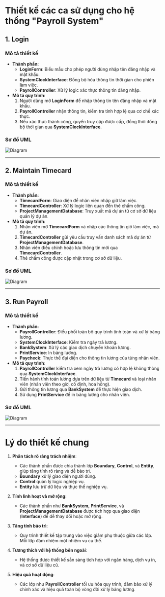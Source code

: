 # Thiết kế các ca sử dụng cho hệ thống "Payroll System"

## **1. Login**
### **Mô tả thiết kế**
- **Thành phần:**
  - **LoginForm**: Biểu mẫu cho phép người dùng nhập tên đăng nhập và mật khẩu.
  - **SystemClockInterface**: Đồng bộ hóa thông tin thời gian cho phiên làm việc.
  - **PayrollController**: Xử lý logic xác thực thông tin đăng nhập.
- **Mô tả quy trình:**
  1. Người dùng mở **LoginForm** để nhập thông tin tên đăng nhập và mật khẩu.
  2. **PayrollController** nhận thông tin, kiểm tra tính hợp lệ qua cơ chế xác thực.
  3. Nếu xác thực thành công, quyền truy cập được cấp, đồng thời đồng bộ thời gian qua **SystemClockInterface**.

### **Sơ đồ UML**
![Diagram](https://www.planttext.com/api/plantuml/png/R50x2W913Etd5C7U2rY8i2W85iAYVNOswk1C0fbiiLxDmYDv1NSGVxXLFk-JH-xNso8RgdKfElGc2fDT9fq0PYYDQwJZ5hM7ZHm3hqIJyyAc4c6B_L1YzHpZG0vif0Vq17MVZL8LnP_NhwLpnH6cyu_N39O51Q_K4bl0cDqRBCo_6pEekoO5-v7yiOfqBCAWxjcVL3XS22ma6jT-1TnZ32rQ40Qbt4Lp2-As_Ei1003__mC0)

---

## **2. Maintain Timecard**
### **Mô tả thiết kế**
- **Thành phần:**
  - **TimecardForm**: Giao diện để nhân viên nhập giờ làm việc.
  - **TimecardController**: Xử lý logic liên quan đến thẻ chấm công.
  - **ProjectManagementDatabase**: Truy xuất mã dự án từ cơ sở dữ liệu quản lý dự án.
- **Mô tả quy trình:**
  1. Nhân viên mở **TimecardForm** và nhập các thông tin giờ làm việc, mã dự án.
  2. **TimecardController** gửi yêu cầu truy vấn danh sách mã dự án từ **ProjectManagementDatabase**.
  3. Nhân viên điều chỉnh hoặc lưu thông tin mới qua **TimecardController**.
  4. Thẻ chấm công được cập nhật trong cơ sở dữ liệu.

### **Sơ đồ UML**
![Diagram](https://www.planttext.com/api/plantuml/png/T9593i8m34NtFeN5lXVe0Y4nx128uG0ciHZKn9NZ8d4s5Xo9Ar260XLq5VdRVlydkPulWsIaLeK2o9aeziQXBEJ4t4DAs1ImaIfwqXEkze4TgP-81d0IJQLuYyDdNR229wCD9SQvoe6TJIdIbWD76xqw00qTitwBc-EivFYMyE7rFV2zyF7CSHoD5NTIQKAA7ikdTuBVuJkYCrgE2pRTyv7HxKYtzI6U4tGkODQHQCbrZ1RZVvJszTTb_NoCzX9XK5FkNmGt0000__y30000)

---

## **3. Run Payroll**
### **Mô tả thiết kế**
- **Thành phần:**
  - **PayrollController**: Điều phối toàn bộ quy trình tính toán và xử lý bảng lương.
  - **SystemClockInterface**: Kiểm tra ngày trả lương.
  - **BankSystem**: Xử lý các giao dịch chuyển khoản lương.
  - **PrintService**: In bảng lương.
  - **Paycheck**: Thực thể đại diện cho thông tin lương của từng nhân viên.
- **Mô tả quy trình:**
  1. **PayrollController** kiểm tra xem ngày trả lương có hợp lệ không thông qua **SystemClockInterface**.
  2. Tiến hành tính toán lương dựa trên dữ liệu từ **Timecard** và loại nhân viên (nhân viên theo giờ, cố định, hoa hồng).
  3. Gửi thông tin lương qua **BankSystem** để thực hiện giao dịch.
  4. Sử dụng **PrintService** để in bảng lương cho nhân viên.

### **Sơ đồ UML**
![Diagram](https://www.planttext.com/api/plantuml/png/T551Zi8m3Bpx5HPtFj332kXfRsZx0czgHDJKMJdkIdaR1vx45qWe5IlHlSKp7i_OkLskksIaDeq1o5bKt1mfQmm1z_tePOEKvXUuA5O8VFBjN0PMy6Ai9tACNKx6OnkY6puN45ZCMwuwTsOtm7USf2VDU20PPiKBEsgPrh7--gA4XpDkFzvD6_oQP87XZQwQjJ0DjZK3_b3kAQ_hbg2bbuAR0XbZeb3IhVU_rcYmO-dHb2ILQ_eewH-BFrisSrKZFMmJxCgG-Y5m1m00__y30000)

---

# **Lý do thiết kế chung**

1. **Phân tách rõ ràng trách nhiệm**:
   - Các thành phần được chia thành lớp **Boundary**, **Control**, và **Entity**, giúp tăng tính rõ ràng và dễ bảo trì.
   - **Boundary** xử lý giao diện người dùng.
   - **Control** quản lý logic nghiệp vụ.
   - **Entity** lưu trữ dữ liệu và thực thể nghiệp vụ.

2. **Tính linh hoạt và mở rộng**:
   - Các thành phần như **BankSystem**, **PrintService**, và **ProjectManagementDatabase** được tích hợp qua giao diện (**Interface**) để dễ thay đổi hoặc mở rộng.

3. **Tăng tính bảo trì**:
   - Quy trình thiết kế tập trung vào việc giảm phụ thuộc giữa các lớp. Mỗi lớp đảm nhiệm một nhiệm vụ cụ thể.

4. **Tương thích với hệ thống bên ngoài**:
   - Hệ thống được thiết kế sẵn sàng tích hợp với ngân hàng, dịch vụ in, và cơ sở dữ liệu cũ.

5. **Hiệu quả hoạt động**:
   - Các lớp như **PayrollController** tối ưu hóa quy trình, đảm bảo xử lý chính xác và hiệu quả toàn bộ vòng đời xử lý bảng lương.
